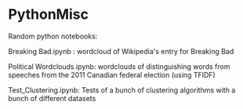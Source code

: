 # PythonMisc
Random python notebooks:

  Breaking Bad.ipynb : wordcloud of Wikipedia's entry for Breaking Bad
  
  Political Wordclouds.ipynb: wordclouds of distinguishing words from speeches from the 2011 Canadian federal election (using TFIDF)

  Test_Clustering.ipynb: Tests of a bunch of clustering algorithms with a bunch of different datasets
